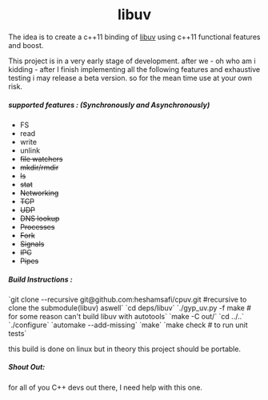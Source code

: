 <center><h1>libuv</h1></center>
<p>
The idea is to create a c++11 binding of <a href="https://github.com/libuv/libuv">libuv</a> using c++11 functional features and boost.
</p>

<p>
This project is in a very early stage of development. after we - oh who am i kidding - after I finish implementing all the following features and exhaustive testing i may release a beta version.
so for the mean time use at your own risk.
</p>
<h5>
supported features : (Synchronously and Asynchronously)
</h5>

* FS
 * read
 * write
 * unlink
 * ~~file watchers~~
 * ~~mkdir/rmdir~~
 * ~~ls~~
 * ~~stat~~
* ~~Networking~~
 * ~~TCP~~
 * ~~UDP~~
 * ~~DNS lookup~~
* ~~Processes~~
 * ~~Fork~~
 * ~~Signals~~
 * ~~IPC~~
 * ~~Pipes~~

<h5>
Build Instructions :
</h5>
`git clone --recursive git@github.com:heshamsafi/cpuv.git #recursive to clone the submodule(libuv) aswell`
`cd deps/libuv`
`./gyp_uv.py -f make # for some reason can't build libuv with autotools`
`make -C out/`
`cd ../..`
`./configure`
`automake --add-missing`
`make`
`make check # to run unit tests`

this build is done on linux but in theory this project should be portable.

<h5>
Shout Out:
</h5>
<p>
for all of you C++ devs out there, I need help with this one.
</p>
